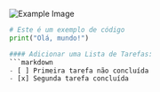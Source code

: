 ![Example Image](https://octodex.github.com/images/yaktocat.png)
```python
# Este é um exemplo de código
print("Olá, mundo!")

#### Adicionar uma Lista de Tarefas:
```markdown
- [ ] Primeira tarefa não concluída
- [x] Segunda tarefa concluída
